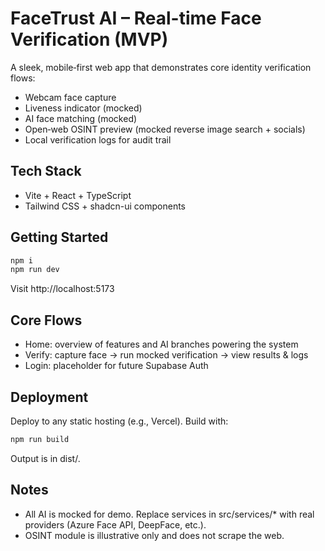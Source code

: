 # FaceTrust AI – Real-time Face Verification (MVP)

A sleek, mobile‑first web app that demonstrates core identity verification flows:
- Webcam face capture
- Liveness indicator (mocked)
- AI face matching (mocked)
- Open‑web OSINT preview (mocked reverse image search + socials)
- Local verification logs for audit trail

## Tech Stack
- Vite + React + TypeScript
- Tailwind CSS + shadcn-ui components

## Getting Started
```bash
npm i
npm run dev
```
Visit http://localhost:5173

## Core Flows
- Home: overview of features and AI branches powering the system
- Verify: capture face → run mocked verification → view results & logs
- Login: placeholder for future Supabase Auth

## Deployment
Deploy to any static hosting (e.g., Vercel). Build with:
```bash
npm run build
```
Output is in dist/.

## Notes
- All AI is mocked for demo. Replace services in src/services/* with real providers (Azure Face API, DeepFace, etc.).
- OSINT module is illustrative only and does not scrape the web.


